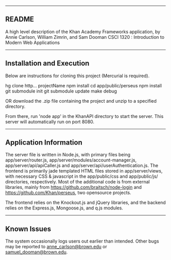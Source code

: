 ------
README
------

A high level description of the Khan Academy Frameworks application, by Annie Carlson, William Zimrin, and Sam Dooman
CSCI 1320 : Introduction to Modern Web Applications

--------------------------
Installation and Execution
--------------------------

Below are instructions for cloning this project (Mercurial is required). 

hg clone http... projectName
npm install
cd app/public/perseus
npm install
git submodule init
git submodule update
make debug

OR download the .zip file containing the project and unzip to a specified directory.

From there, run 'node app' in the KhanAPI directory to start the server.  This server will automatically
run on port 8080.

-----------------------
Application Information
-----------------------

The server file is written in Node.js, with primary files being app/server/router.js, app/server/modules/account-manager.js,
app/server/api/apiCaller.js and app/server/api/userAuthentication.js.  The frontend is primarily jade templated HTML files
stored in app/server/views, with necessary CSS & javascript in the app/public/css and app/public/js/ directories, respectively.
Most of the additional code is from external libraries, mainly from https://github.com/braitsch/node-login and https://github.com/Khan/perseus, two opensource projects.

The frontend relies on the Knockout.js and jQuery libraries, and the backend relies on the Express.js, Mongoose.js, and q.js 
modules.  

------------
Known Issues
------------

The system occasionally logs users out earlier than intended.  Other
bugs may be reported to anne_carlson@brown.edu or samuel_dooman@brown.edu.

